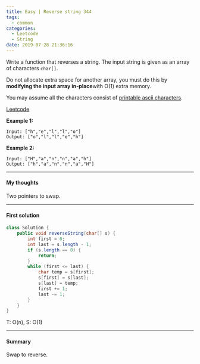 ```yaml
---
title: Easy | Reverse string 344
tags:
  - common
categories:
  - Leetcode
  - String
date: 2019-07-28 21:36:16
---
```


Write a function that reverses a string. The input string is given as an array of characters `char[]`.

Do not allocate extra space for another array, you must do this by **modifying the input array in-place**with O(1) extra memory.

You may assume all the characters consist of [printable ascii characters](https://en.wikipedia.org/wiki/ASCII#Printable_characters).

[Leetcode](https://leetcode.com/problems/reverse-string/)

<!--more-->

**Example 1:**

```
Input: ["h","e","l","l","o"]
Output: ["o","l","l","e","h"]
```

**Example 2:**

```
Input: ["H","a","n","n","a","h"]
Output: ["h","a","n","n","a","H"]
```

---

#### My thoughts 

Two pointers to swap.

---

#### First solution 

```java
class Solution {
    public void reverseString(char[] s) {
        int first = 0;
        int last = s.length - 1;
        if (s.length == 0) {
            return;
        }
        while (first <= last) {
            char temp = s[first];
            s[first] = s[last];
            s[last] = temp;
            first += 1;
            last -= 1;
        }
    }
}
```

T: O(n), S: O(1)

---

#### Summary 

Swap to reverse.